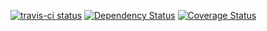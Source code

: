[![travis-ci status](https://api.travis-ci.org/spencer-leopold/mundler.png)](http://travis-ci.org/#!/spencer-leopold/mundler/builds)
[![Dependency Status](https://david-dm.org/spencer-leopold/mundler.png)](https://david-dm.org/spencer-leopold/mundler)
[![Coverage Status](https://coveralls.io/repos/spencer-leopold/mundler/badge.png)](https://coveralls.io/r/spencer-leopold/mundler)
